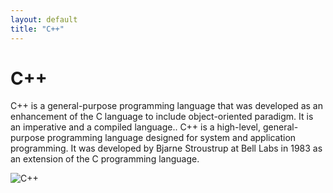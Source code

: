```yaml
---
layout: default
title: "C++"
---
```


# C++

C++ is a general-purpose programming language that was developed as an enhancement of the C language to include object-oriented paradigm. It is an imperative and a compiled language.. C++ is a high-level, general-purpose programming language designed for system and application programming. It was developed by Bjarne Stroustrup at Bell Labs in 1983 as an extension of the C programming language.

![C++](https://www.tiobe.com/wp-content/themes/tiobe/tiobe-index/images/C__.png)
